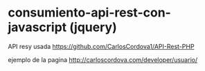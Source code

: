 # consumiento-api-rest-con-javascript (jquery)

API resy usada https://github.com/CarlosCordova1/API-Rest-PHP

ejemplo de la pagina http://carloscordova.com/developer/usuario/

